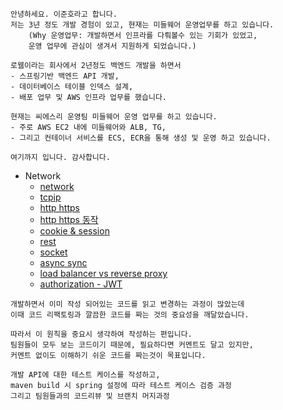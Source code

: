 
```
안녕하세요. 이준호라고 합니다.
저는 3년 정도 개발 경험이 있고, 현재는 미들웨어 운영업무를 하고 있습니다.
	(Why 운영업무: 개발하면서 인프라를 다뤄볼수 있는 기회가 있었고,
	운영 업무에 관심이 생겨서 지원하게 되었습니다.)

로웸이라는 회사에서 2년정도 백엔드 개발을 하면서
- 스프링기반 백엔드 API 개발,
- 데이터베이스 테이블 인덱스 설계,
- 배포 업무 및 AWS 인프라 업무를 했습니다.

현재는 씨에스리 운영팀 미들웨어 운영 업무를 하고 있습니다.
- 주로 AWS EC2 내에 미들웨어와 ALB, TG,
- 그리고 컨테이너 서비스를 ECS, ECR을 통해 생성 및 운영 하고 있습니다.

여기까지 입니다. 감사합니다.

```

- Network
	- [network](https://github.com/WeareSoft/tech-interview/blob/master/contents/network.md)
	- [tcpip](https://madplay.github.io/post/network-tcp-udp-tcpip)
	- [http https](https://github.com/WeareSoft/tech-interview/blob/master/contents/network.md#http%EC%99%80-https)
	- [http https 동작](https://github.com/WeareSoft/tech-interview/blob/master/contents/network.md#http%EC%99%80-https-%EB%8F%99%EC%9E%91-%EA%B3%BC%EC%A0%95)
	- [cookie & session](https://github.com/WeareSoft/tech-interview/blob/master/contents/network.md#%EC%BF%A0%ED%82%A4%EC%99%80-%EC%84%B8%EC%85%98)
	- [rest](https://github.com/WeareSoft/tech-interview/blob/master/contents/network.md#rest%EC%99%80-restful%EC%9D%98-%EA%B0%9C%EB%85%90)
	- [socket](https://github.com/WeareSoft/tech-interview/blob/master/contents/network.md#socketio%EC%99%80-websocket%EC%9D%98-%EC%B0%A8%EC%9D%B4)
	- [async sync](https://github.com/WeareSoft/tech-interview/blob/master/contents/etc.md#blocking-non-blocking-vs-synchronous-asynchronous)
	- [load balancer vs reverse proxy](https://www.nginx.com/resources/glossary/reverse-proxy-vs-load-balancer/)
	- [authorization - JWT](https://inpa.tistory.com/entry/WEB-%F0%9F%93%9A-JWTjson-web-token-%EB%9E%80-%F0%9F%92%AF-%EC%A0%95%EB%A6%AC)



```
개발하면서 이미 작성 되어있는 코드를 읽고 변경하는 과정이 많았는데
이때 코드 리팩토링과 깔끔한 코드를 짜는 것의 중요성을 깨달았습니다.

따라서 이 원칙을 중요시 생각하여 작성하는 편입니다.
팀원들이 모두 보는 코드이기 때문에, 필요하다면 커멘트도 달고 있지만,
커멘트 없이도 이해하기 쉬운 코드를 짜는것이 목표입니다.

개발 API에 대한 테스트 케이스를 작성하고,
maven build 시 spring 설정에 따라 테스트 케이스 검증 과정
그리고 팀원들과의 코드리뷰 및 브랜치 머지과정
```
